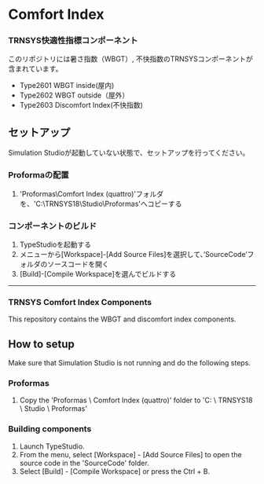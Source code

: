 # Comfort Index
### TRNSYS快適性指標コンポーネント
このリポジトリには暑さ指数（WBGT）, 不快指数のTRNSYSコンポーネントが含まれています。

- Type2601 WBGT inside(屋内)
- Type2602 WBGT outside（屋外）
- Type2603 Discomfort Index(不快指数)


## セットアップ
Simulation Studioが起動していない状態で、セットアップを行ってください。

### Proformaの配置
1. 'Proformas\Comfort Index (quattro)'フォルダを、'C:\TRNSYS18\Studio\Proformas'へコピーする

### コンポーネントのビルド

1. TypeStudioを起動する
2. メニューから[Workspace]-[Add Source Files]を選択して、’SourceCode’フォルダのソースコードを開く
3. [Build]-[Compile Workspace]を選んでビルドする

------
### TRNSYS Comfort Index Components
This repository contains the WBGT and discomfort index components.

## How to setup
Make sure that Simulation Studio is not running and do the following steps.

### Proformas
1. Copy the 'Proformas \ Comfort Index (quattro)' folder to 'C: \ TRNSYS18 \ Studio \ Proformas'

### Building components

1. Launch TypeStudio.
2. From the menu, select [Workspace] - [Add Source Files] to open the source code in the 'SourceCode' folder.
3. Select [Build] - [Compile Workspace] or press the Ctrl + B.
